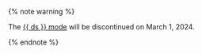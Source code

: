 {% note warning %}

The [{{ ds }} mode](../../datasphere/concepts/project.md#serverless) will be discontinued on March 1, 2024.

{% endnote %}